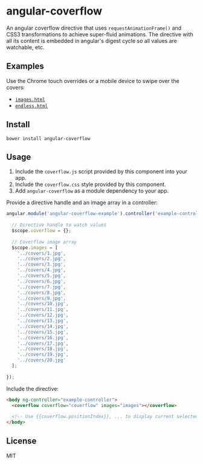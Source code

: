 # angular-coverflow

An angular coverflow directive that uses `requestAnimationFrame()` and CSS3 transformations to achieve super-fluid animations.
The directive with all its content is embedded in angular's digest cycle so all values are watchable, etc.

## Examples
Use the Chrome touch overrides or a mobile device to swipe over the covers:
* [`images.html`](http://funkhousr.github.io/angular-coverflow/examples/images.htm)
* [`endless.html`](http://funkhousr.github.io/angular-coverflow/examples/endless.htm)

## Install

```shell
bower install angular-coverflow
```

## Usage
1. Include the `coverflow.js` script provided by this component into your app.
2. Include the `coverflow.css` style provided by this component.
3. Add `angular-coverflow` as a module dependency to your app.

Provide a directive handle and an image array in a controller:

```javascript
angular.module('angular-coverflow-example').controller('example-controller', function($scope){
  
  // Directive handle to watch values
  $scope.coverflow = {};
  
  // Coverflow image array
  $scope.images = [
    '../covers/1.jpg',
    '../covers/2.jpg',
    '../covers/3.jpg',
    '../covers/4.jpg',
    '../covers/5.jpg',
    '../covers/6.jpg',
    '../covers/7.jpg',
    '../covers/8.jpg',
    '../covers/9.jpg',
    '../covers/10.jpg',
    '../covers/11.jpg',
    '../covers/12.jpg',
    '../covers/13.jpg',
    '../covers/14.jpg',
    '../covers/15.jpg',
    '../covers/16.jpg',
    '../covers/17.jpg',
    '../covers/18.jpg',
    '../covers/19.jpg',
    '../covers/20.jpg'
  ];
  
});
```

Include the directive:
```html
<body ng-controller="example-controller">
  <coverflow coverflow="coverflow" images="images"></coverflow>
  
  <!-- Use {{coverflow.positionIndex}}, ... to display current selected cover -->
</body>
```

## License
MIT

